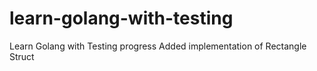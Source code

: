 # learn-golang-with-testing
Learn Golang with Testing progress
Added implementation of Rectangle Struct